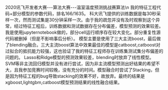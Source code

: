 2020讯飞开发者大赛---算法大赛---温室温度预测挑战赛算法\n
我的特征工程代码+部分模型的参数代码，排名166/1635。
科大讯飞提供的训练数据是每30秒采样一次，然而测试集是30分钟采样一次。由于我的疏忽并没有及时观察到这个异常，经过特征工程后，训练数据和测试数据存在分布偏差，模型预测的效果较差。
我是使用jupyternotebook做的，部分cell运行顺序存在较大变化。部分重复性源代码被删掉（但是不影响事后分析）。
模型主要是使用了三大主流boost，最后做了blending融合。三大主流boost算法中效果最佳的模型是catboost,catboost对过拟合的抵抗能力较强，这也验证了我的特征工程师存在训练集测试集分布偏差的问题的。
Lasso和Ridge模型的预测效果较差，blending时放弃了线性模型。SVM等非主流回归模型并没有进行尝试，因为非主流模型预测出好结果的希望不大，且我参加竞赛时间较晚，没有充分的时间。模型融合时尝试了Stacking，但是因为特征工程的bug导致stacking的效果不好，故放弃。最终的结果是xgboost,lightgbm,catboost模型预测结果的线性融合结果。
